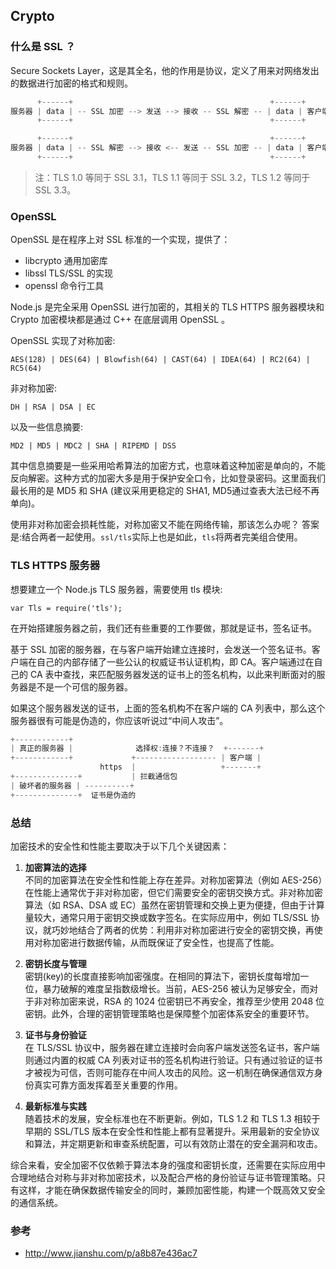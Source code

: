 ## Crypto

### 什么是 SSL ？
Secure Sockets Layer，这是其全名，他的作用是协议，定义了用来对网络发出的数据进行加密的格式和规则。

```js
      +------+                                            +------+
服务器 | data | -- SSL 加密 --> 发送 --> 接收 -- SSL 解密 -- | data | 客户端 
      +------+                                            +------+   

      +------+                                            +------+
服务器 | data | -- SSL 解密 --> 接收 <-- 发送 -- SSL 加密 -- | data | 客户端 
      +------+                                            +------+
```
> 注：TLS 1.0 等同于 SSL 3.1，TLS 1.1 等同于 SSL 3.2，TLS 1.2 等同于 SSL 3.3。



### OpenSSL
OpenSSL 是在程序上对 SSL 标准的一个实现，提供了：

* libcrypto 通用加密库
* libssl TLS/SSL 的实现
* openssl 命令行工具

Node.js 是完全采用 OpenSSL 进行加密的，其相关的 TLS HTTPS 服务器模块和 Crypto 加密模块都是通过 C++ 在底层调用 OpenSSL 。

OpenSSL 实现了对称加密:
```shell
AES(128) | DES(64) | Blowfish(64) | CAST(64) | IDEA(64) | RC2(64) | RC5(64)
```
非对称加密:
```shell
DH | RSA | DSA | EC
```
以及一些信息摘要:
```shell
MD2 | MD5 | MDC2 | SHA | RIPEMD | DSS
```
其中信息摘要是一些采用哈希算法的加密方式，也意味着这种加密是单向的，不能反向解密。这种方式的加密大多是用于保护安全口令，比如登录密码。这里面我们最长用的是 MD5 和 SHA (建议采用更稳定的 SHA1, MD5通过查表大法已经不再单向)。

使用非对称加密会损耗性能，对称加密又不能在网络传输，那该怎么办呢？
答案是:结合两者一起使用。`ssl/tls`实际上也是如此，`tls`将两者完美组合使用。


### TLS HTTPS 服务器
想要建立一个 Node.js TLS 服务器，需要使用 tls 模块:

`var Tls = require('tls');`

在开始搭建服务器之前，我们还有些重要的工作要做，那就是证书，签名证书。

基于 SSL 加密的服务器，在与客户端开始建立连接时，会发送一个签名证书。客户端在自己的内部存储了一些公认的权威证书认证机构，即 CA。客户端通过在自己的 CA 表中查找，来匹配服务器发送的证书上的签名机构，以此来判断面对的服务器是不是一个可信的服务器。

如果这个服务器发送的证书，上面的签名机构不在客户端的 CA 列表中，那么这个服务器很有可能是伪造的，你应该听说过“中间人攻击”。

```js
+------------+                                
| 真正的服务器 |              选择权:连接？不连接？  +-------+
+------------+             +------------------ | 客户端 |
                    https  |                   +-------+
+--------------+           | 拦截通信包       
| 破坏者的服务器 | ----------+
+--------------+  证书是伪造的
```



### 总结

加密技术的安全性和性能主要取决于以下几个关键因素：

1. **加密算法的选择**  
   不同的加密算法在安全性和性能上存在差异。对称加密算法（例如 AES-256）在性能上通常优于非对称加密，但它们需要安全的密钥交换方式。非对称加密算法（如 RSA、DSA 或 EC）虽然在密钥管理和交换上更为便捷，但由于计算量较大，通常只用于密钥交换或数字签名。在实际应用中，例如 TLS/SSL 协议，就巧妙地结合了两者的优势：利用非对称加密进行安全的密钥交换，再使用对称加密进行数据传输，从而既保证了安全性，也提高了性能。

2. **密钥长度与管理**  
   密钥(key)的长度直接影响加密强度。在相同的算法下，密钥长度每增加一位，暴力破解的难度呈指数级增长。当前，AES-256 被认为足够安全，而对于非对称加密来说，RSA 的 1024 位密钥已不再安全，推荐至少使用 2048 位密钥。此外，合理的密钥管理策略也是保障整个加密体系安全的重要环节。

3. **证书与身份验证**  
   在 TLS/SSL 协议中，服务器在建立连接时会向客户端发送签名证书，客户端则通过内置的权威 CA 列表对证书的签名机构进行验证。只有通过验证的证书才被视为可信，否则可能存在中间人攻击的风险。这一机制在确保通信双方身份真实可靠方面发挥着至关重要的作用。

4. **最新标准与实践**  
   随着技术的发展，安全标准也在不断更新。例如，TLS 1.2 和 TLS 1.3 相较于早期的 SSL/TLS 版本在安全性和性能上都有显著提升。采用最新的安全协议和算法，并定期更新和审查系统配置，可以有效防止潜在的安全漏洞和攻击。

综合来看，安全加密不仅依赖于算法本身的强度和密钥长度，还需要在实际应用中合理地结合对称与非对称加密技术，以及配合严格的身份验证与证书管理策略。只有这样，才能在确保数据传输安全的同时，兼顾加密性能，构建一个既高效又安全的通信系统。

### 参考
* http://www.jianshu.com/p/a8b87e436ac7
